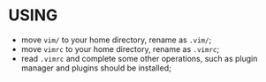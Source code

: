 # USING
- move `vim/` to your home directory, rename as `.vim/`;
- move `vimrc` to your home directory, rename as `.vimrc`;
- read `.vimrc` and complete some other operations, such as plugin manager and plugins should be installed;
